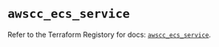 # `awscc_ecs_service`

Refer to the Terraform Registory for docs: [`awscc_ecs_service`](https://registry.terraform.io/providers/hashicorp/awscc/0.70.0/docs/resources/ecs_service).

